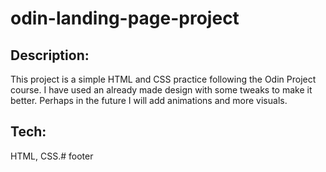 # odin-landing-page-project

## Description:

This project is a simple HTML and CSS practice following the Odin Project course. I have used an already made design with some tweaks to make it better. Perhaps in the future I will add animations and more visuals.

## Tech:

HTML, CSS.# footer
